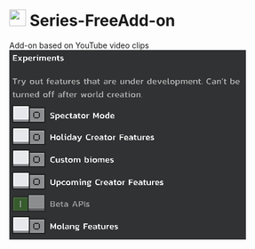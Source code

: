 # <img src="https://cdn-icons-png.flaticon.com/512/1384/1384060.png" width="30" height="30"> Series-FreeAdd-on
Add-on based on YouTube video clips
<img src="https://raw.githubusercontent.com/MSCBEEHI/Series-FreeAdd-on/main/Beta%20API.png">
